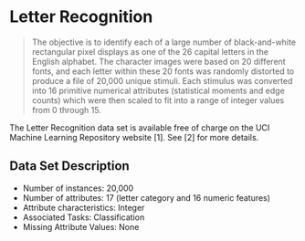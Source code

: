 # Letter Recognition



> The objective is to identify each of a large number of black-and-white rectangular pixel displays as one of the 26 capital letters in the English alphabet. The character images were based on 20 different fonts, and each letter within these 20 fonts was randomly distorted to produce a file of 20,000 unique stimuli.  Each stimulus was converted into 16 primitive numerical attributes (statistical moments and edge counts) which were then scaled to fit into a range of integer values from 0 through 15.

The Letter Recognition data set is available free of charge on the UCI Machine Learning Repository website [1]. See [2] for more details.

## Data Set Description

- Number of instances: 20,000
- Number of attributes: 17 (letter category and 16 numeric features)
- Attribute characteristics: Integer
- Associated Tasks: Classification
- Missing Attribute Values: None

